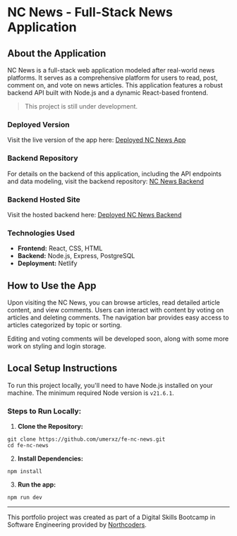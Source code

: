 # NC News - Full-Stack News Application

## About the Application

NC News is a full-stack web application modeled after real-world news platforms. It serves as a comprehensive platform for users to read, post, comment on, and vote on news articles. This application features a robust backend API built with Node.js and a dynamic React-based frontend.
> This project is still under development.

### Deployed Version

Visit the live version of the app here: [Deployed NC News App](https://u-c-news.netlify.app/)

### Backend Repository

For details on the backend of this application, including the API endpoints and data modeling, visit the backend repository: [NC News Backend](https://github.com/umerxz/nc-news)

### Backend Hosted Site

Visit the hosted backend here: [Deployed NC News Backend](https://be-nc-news-backend-project.onrender.com/api/)

### Technologies Used

- **Frontend:** React, CSS, HTML
- **Backend:** Node.js, Express, PostgreSQL
- **Deployment:** Netlify

## How to Use the App

Upon visiting the NC News, you can browse articles, read detailed article content, and view comments. Users can interact with content by voting on articles and deleting comments. The navigation bar provides easy access to articles categorized by topic or sorting.

Editing and voting comments will be developed soon, along with some more work on styling and login storage. 

## Local Setup Instructions

To run this project locally, you'll need to have Node.js installed on your machine. The minimum required Node version is `v21.6.1`.

### Steps to Run Locally:

1. **Clone the Repository:**

```
git clone https://github.com/umerxz/fe-nc-news.git
cd fe-nc-news
```

2. **Install Dependencies:**

```
npm install
```

3. **Run the app:**

```
npm run dev
```



---

This portfolio project was created as part of a Digital Skills Bootcamp in Software Engineering provided by [Northcoders](https://northcoders.com/).
